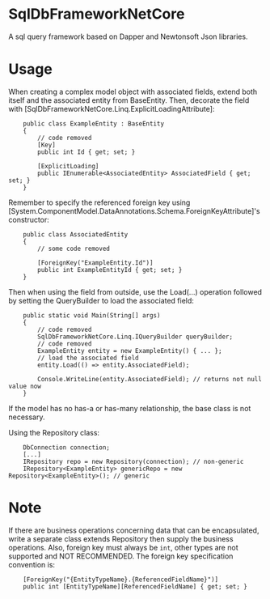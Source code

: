 # SqlDbFrameworkNetCore
A sql query framework based on Dapper and Newtonsoft Json libraries.

# Usage
When creating a complex model object with associated fields, extend both itself and the associated entity from BaseEntity.
Then, decorate the field with [SqlDbFrameworkNetCore.Linq.ExplicitLoadingAttribute]:
```
	public class ExampleEntity : BaseEntity 
	{
		// code removed
		[Key]
		public int Id { get; set; }
		
		[ExplicitLoading]
		public IEnumerable<AssociatedEntity> AssociatedField { get; set; }
	}
```
Remember to specify the referenced foreign key using [System.ComponentModel.DataAnnotations.Schema.ForeignKeyAttribute]'s constructor:
```
	public class AssociatedEntity
	{
		// some code removed
		
		[ForeignKey("ExampleEntity.Id")]
		public int ExampleEntityId { get; set; }
	}
```
Then when using the field from outside, use the Load(...) operation followed by setting the QueryBuilder to load the associated field:
```
	public static void Main(String[] args)
	{
		// code removed
		SqlDbFrameworkNetCore.Linq.IQueryBuilder queryBuilder;
		// code removed
		ExampleEntity entity = new ExampleEntity() { ... };
		// load the associated field
		entity.Load(() => entity.AssociatedField);

		Console.WriteLine(entity.AssociatedField); // returns not null value now
	}
```
If the model has no has-a or has-many relationship, the base class is not necessary.

Using the Repository class:
```
	DbConnection connection; 
	[...]
	IRepository repo = new Repository(connection); // non-generic
	IRepository<ExampleEntity> genericRepo = new Repository<ExampleEntity>(); // generic
```

# Note
If there are business operations concerning data that can be encapsulated, write a separate class extends Repository<T> then supply the business operations.
Also, foreign key must always be ```int```, other types are not supported and NOT RECOMMENDED. The foreign key specification convention is:
```
	[ForeignKey("{EntityTypeName}.{ReferencedFieldName}")]
	public int [EntityTypeName][ReferencedFieldName] { get; set; }
```
